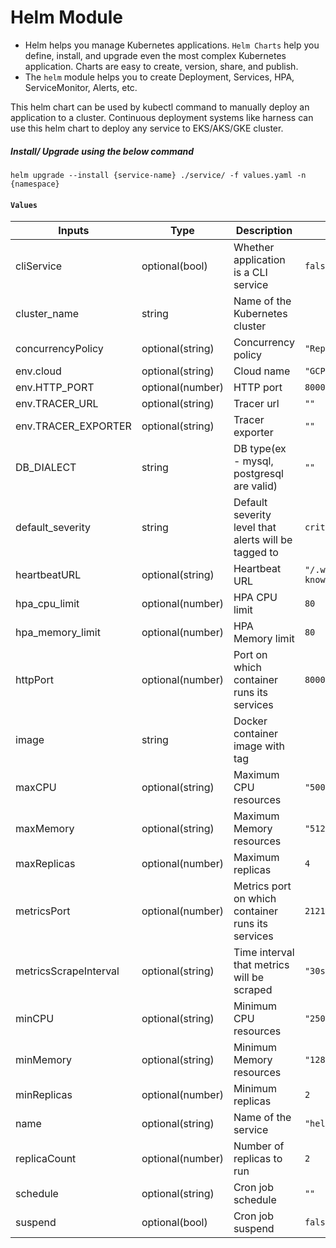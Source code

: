 # Helm Module
- Helm helps you manage Kubernetes applications. `Helm Charts` help you define, install, and upgrade even the most complex Kubernetes application. Charts are easy to create, version, share, and publish.
- The `helm` module helps you to create Deployment, Services, HPA, ServiceMonitor, Alerts, etc. 

This helm chart can be used by kubectl command to manually deploy an application to a cluster. Continuous deployment systems 
like harness can use this helm chart to deploy any service to EKS/AKS/GKE cluster.


##### Install/ Upgrade using the below command
```
helm upgrade --install {service-name} ./service/ -f values.yaml -n {namespace}
```

####  `Values`

| Inputs                                                                    | Type             | Description                                                                                                                              | Default                    |
|---------------------------------------------------------------------------|------------------|------------------------------------------------------------------------------------------------------------------------------------------|----------------------------|
| cliService                                                                | optional(bool)   | Whether application is a CLI service                                                                                                     | `false`                    |
| cluster_name                                                              | string           | Name of the Kubernetes cluster                                                                                                           |                            |
| concurrencyPolicy                                                         | optional(string) | Concurrency policy                                                                                                                       | `"Replace"`                |
| env.cloud                                                                 | optional(string) | Cloud name                                                                                                                               | `"GCP"`                    |
| env.HTTP_PORT                                                             | optional(number) | HTTP port                                                                                                                                | `8000`                     |
| env.TRACER_URL                                                            | optional(string) | Tracer url                                                                                                                               | `""`                       |
| env.TRACER_EXPORTER                                                       | optional(string) | Tracer exporter                                                                                                                          | `""`                       |
| DB_DIALECT                                                                | string           | DB type(ex - mysql, postgresql are valid)                                                                                                | `""`                       |
| default_severity                                                          | string           | Default severity level that alerts will be tagged to                                                                                     | `critical`                 |
| heartbeatURL                                                              | optional(string) | Heartbeat URL                                                                                                                            | `"/.well-known/heartbeat"` |
| hpa_cpu_limit                                                             | optional(number) | HPA CPU limit                                                                                                                            | `80`                       |
| hpa_memory_limit                                                          | optional(number) | HPA Memory limit                                                                                                                         | `80`                       |
| httpPort                                                                  | optional(number) | Port on which container runs its services                                                                                                | `8000`                     |
| image                                                                     | string           | Docker container image with tag                                                                                                          |                            |
| maxCPU                                                                    | optional(string) | Maximum CPU resources                                                                                                                    | `"500m"`                   |
| maxMemory                                                                 | optional(string) | Maximum Memory resources                                                                                                                 | `"512Mi"`                  |
| maxReplicas                                                               | optional(number) | Maximum replicas                                                                                                                         | `4`                        |
| metricsPort                                                               | optional(number) | Metrics port on which container runs its services                                                                                        | `2121`                     |
| metricsScrapeInterval                                                     | optional(string) | Time interval that metrics will be scraped                                                                                               | `"30s"`                    |
| minCPU                                                                    | optional(string) | Minimum CPU resources                                                                                                                    | `"250m"`                   |
| minMemory                                                                 | optional(string) | Minimum Memory resources                                                                                                                 | `"128Mi"`                  |
| minReplicas                                                               | optional(number) | Minimum replicas                                                                                                                         | `2`                        |
| name                                                                      | optional(string) | Name of the service                                                                                                                      | `"hello-api"`              |
| replicaCount                                                              | optional(number) | Number of replicas to run                                                                                                                | `2`                        |
| schedule                                                                  | optional(string) | Cron job schedule                                                                                                                        | `""`                       |
| suspend                                                                   | optional(bool)   | Cron job suspend                                                                                                                         | `false`                    |
